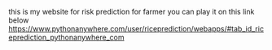 
this is my website for risk prediction for farmer you can play it on this link below
https://www.pythonanywhere.com/user/riceprediction/webapps/#tab_id_riceprediction_pythonanywhere_com

